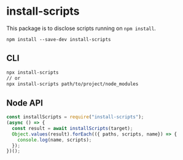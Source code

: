 # install-scripts

This package is to disclose scripts running on `npm install`.

```
npm install --save-dev install-scripts
```

## CLI

```sh
npx install-scripts
// or
npx install-scripts path/to/project/node_modules
```

## Node API

```js
const installScripts = require("install-scripts");
(async () => {
  const result = await installScripts(target);
  Object.values(result).forEach(({ paths, scripts, name}) => {
    console.log(name, scripts);
  });
})();
```